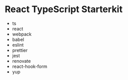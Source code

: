 # React TypeScript Starterkit

- ts
- react
- webpack
- babel
- eslint
- prettier
- jest
- renovate
- react-hook-form
- yup
